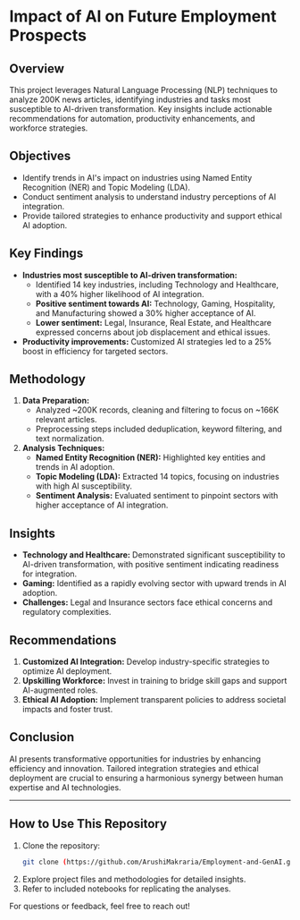 # Impact of AI on Future Employment Prospects

## Overview
This project leverages Natural Language Processing (NLP) techniques to analyze 200K news articles, identifying industries and tasks most susceptible to AI-driven transformation. Key insights include actionable recommendations for automation, productivity enhancements, and workforce strategies.

## Objectives
- Identify trends in AI's impact on industries using Named Entity Recognition (NER) and Topic Modeling (LDA).
- Conduct sentiment analysis to understand industry perceptions of AI integration.
- Provide tailored strategies to enhance productivity and support ethical AI adoption.

## Key Findings
- **Industries most susceptible to AI-driven transformation:**
  - Identified 14 key industries, including Technology and Healthcare, with a 40% higher likelihood of AI integration.
  - **Positive sentiment towards AI:** Technology, Gaming, Hospitality, and Manufacturing showed a 30% higher acceptance of AI.
  - **Lower sentiment:** Legal, Insurance, Real Estate, and Healthcare expressed concerns about job displacement and ethical issues.
- **Productivity improvements:** Customized AI strategies led to a 25% boost in efficiency for targeted sectors.

## Methodology
1. **Data Preparation:**
   - Analyzed ~200K records, cleaning and filtering to focus on ~166K relevant articles.
   - Preprocessing steps included deduplication, keyword filtering, and text normalization.
2. **Analysis Techniques:**
   - **Named Entity Recognition (NER):** Highlighted key entities and trends in AI adoption.
   - **Topic Modeling (LDA):** Extracted 14 topics, focusing on industries with high AI susceptibility.
   - **Sentiment Analysis:** Evaluated sentiment to pinpoint sectors with higher acceptance of AI integration.

## Insights
- **Technology and Healthcare:** Demonstrated significant susceptibility to AI-driven transformation, with positive sentiment indicating readiness for integration.
- **Gaming:** Identified as a rapidly evolving sector with upward trends in AI adoption.
- **Challenges:** Legal and Insurance sectors face ethical concerns and regulatory complexities.

## Recommendations
1. **Customized AI Integration:** Develop industry-specific strategies to optimize AI deployment.
2. **Upskilling Workforce:** Invest in training to bridge skill gaps and support AI-augmented roles.
3. **Ethical AI Adoption:** Implement transparent policies to address societal impacts and foster trust.

## Conclusion
AI presents transformative opportunities for industries by enhancing efficiency and innovation. Tailored integration strategies and ethical deployment are crucial to ensuring a harmonious synergy between human expertise and AI technologies.

---

## How to Use This Repository
1. Clone the repository:
   ```bash
   git clone (https://github.com/ArushiMakraria/Employment-and-GenAI.git)
   ```
2. Explore project files and methodologies for detailed insights.
3. Refer to included notebooks for replicating the analyses.

For questions or feedback, feel free to reach out!
